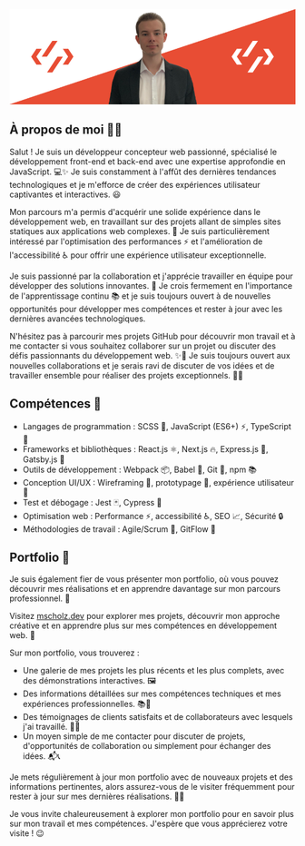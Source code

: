 <a href="https://mscholz.dev/" target="_blank" title="Portfolio de Morgan SCHOLZ"><img src="./img/github-banner.png" alt="Bannière avec une image de Morgan SCHOLZ"/></a>

<h2>À propos de moi 👨‍💻</h2>

<p>Salut ! Je suis un développeur concepteur web passionné, spécialisé le développement front-end et back-end avec une expertise approfondie en JavaScript. 💻✨
Je suis constamment à l'affût des dernières tendances technologiques et je m'efforce de créer des expériences utilisateur captivantes et interactives. 😃</p>

<p>Mon parcours m'a permis d'acquérir une solide expérience dans le développement web, en travaillant sur des projets allant de simples sites statiques aux applications web complexes. 🚀
Je suis particulièrement intéressé par l'optimisation des performances ⚡️ et l'amélioration de l'accessibilité ♿️ pour offrir une expérience utilisateur exceptionnelle.</p>

<p>Je suis passionné par la collaboration et j'apprécie travailler en équipe pour développer des solutions innovantes. 💪
Je crois fermement en l'importance de l'apprentissage continu 📚 et je suis toujours ouvert à de nouvelles opportunités pour développer mes compétences et rester à jour avec les dernières avancées technologiques.</p>

<p>N'hésitez pas à parcourir mes projets GitHub pour découvrir mon travail et à me contacter si vous souhaitez collaborer sur un projet ou discuter des défis passionnants du développement web. ✨🌟
Je suis toujours ouvert aux nouvelles collaborations et je serais ravi de discuter de vos idées et de travailler ensemble pour réaliser des projets exceptionnels. 💪🚀</p>

<h2>Compétences 🚀</h2>

<ul>
  <li>Langages de programmation : SCSS 🎨, JavaScript (ES6+) ⚡, TypeScript 💙</li>
  <li>Frameworks et bibliothèques : React.js ⚛️, Next.js 🔥, Express.js 🚀, Gatsby.js 🎩</li>
  <li>Outils de développement : Webpack 📦, Babel 🔄, Git 🐙, npm 📚</li>
  <li>Conception UI/UX : Wireframing 📐, prototypage 🎨, expérience utilisateur 🧠</li>
  <li>Test et débogage : Jest 🃏, Cypress 🧪</li>
  <li>Optimisation web : Performance ⚡, accessibilité ♿, SEO 📈, Sécurité 🔒</li>
  <li>Méthodologies de travail : Agile/Scrum 🐾, GitFlow 🌊</li>
</ul>

<h2>Portfolio 💼</h2>

<p>Je suis également fier de vous présenter mon portfolio, où vous pouvez découvrir mes réalisations et en apprendre davantage sur mon parcours professionnel. 🎉</p>

<p>Visitez <a href="https://mscholz.dev/" target="_blank">mscholz.dev</a> pour explorer mes projets, découvrir mon approche créative et en apprendre plus sur mes compétences en développement web. 🌟</p>

<p>Sur mon portfolio, vous trouverez :</p>

<ul>
  <li>Une galerie de mes projets les plus récents et les plus complets, avec des démonstrations interactives. 🖼️</li>
  <li>Des informations détaillées sur mes compétences techniques et mes expériences professionnelles. 📚💼</li>
  <li>Des témoignages de clients satisfaits et de collaborateurs avec lesquels j'ai travaillé. 🙌🤝</li>
  <li>Un moyen simple de me contacter pour discuter de projets, d'opportunités de collaboration ou simplement pour échanger des idées. 📬📞</li>
</ul>

<p>Je mets régulièrement à jour mon portfolio avec de nouveaux projets et des informations pertinentes, alors assurez-vous de le visiter fréquemment pour rester à jour sur mes dernières réalisations. 🚀✨</p>

<p>Je vous invite chaleureusement à explorer mon portfolio pour en savoir plus sur mon travail et mes compétences. J'espère que vous apprécierez votre visite ! 😉</p>
